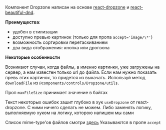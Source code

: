 Компонент Dropzone написан на основе [react-dropzone](https://react-dropzone.js.org/?ref=blog.horizon-ui.com) и [react-beautiful-dnd](https://github.com/atlassian/react-beautiful-dnd).

**Преимущества**:

-   удобен в стилизации
-   доступно превью картинок (только для пропа `accept='image/\*'`)
-   возможность сортировки перетаскиванием
-   два вида отображения: кнопка или дропзона

**Некоторые особенности**

Возникают случаи, когда файлы, а именно картинки, уже загружены на сервер, а нам известен только url до файла. Если нам нужно показать превь этих картинок, то придется из выкачать. Используй метод `downloadFile` из `@components/controls/Dropzone/utils`.

Проп `maxFileSize` принимает значение в байтах

Текст некоторых ошибок зашит глубоко в хук `useDropzone` от react-dropzone. С ними ничего сделать не можем. Либо заменять логику, выполняемую хуком на логику, которою напишем мы сами

Список mime-type'ов файлов смотри [здесь](https://ru.wikipedia.org/wiki/%D0%A1%D0%BF%D0%B8%D1%81%D0%BE%D0%BA_MIME-%D1%82%D0%B8%D0%BF%D0%BE%D0%B2)
Указываются в пропе `accept`
